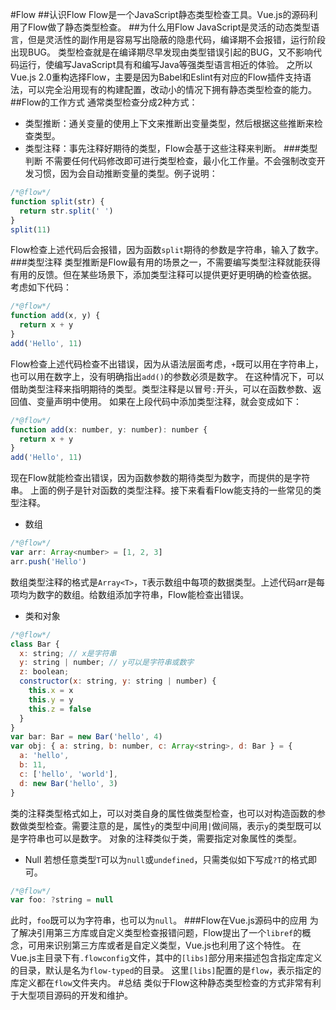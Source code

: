 #Flow
##认识Flow
Flow是一个JavaScript静态类型检查工具。Vue.js的源码利用了Flow做了静态类型检查。
##为什么用Flow
JavaScript是灵活的动态类型语言，但是灵活性的副作用是容易写出隐蔽的隐患代码，编译期不会报错，运行阶段出现BUG。
类型检查就是在编译期尽早发现由类型错误引起的BUG，又不影响代码运行，使编写JavaScript具有和编写Java等强类型语言相近的体验。
之所以Vue.js 2.0重构选择Flow，主要是因为Babel和Eslint有对应的Flow插件支持语法，可以完全沿用现有的构建配置，改动小的情况下拥有静态类型检查的能力。
##Flow的工作方式
通常类型检查分成2种方式：
- 类型推断：通关变量的使用上下文来推断出变量类型，然后根据这些推断来检查类型。
- 类型注释：事先注释好期待的类型，Flow会基于这些注释来判断。
###类型判断
不需要任何代码修改即可进行类型检查，最小化工作量。不会强制改变开发习惯，因为会自动推断变量的类型。例子说明：
```JavaScript
/*@flow*/
function split(str) {
  return str.split(' ')
}
split(11)
```
Flow检查上述代码后会报错，因为函数`split`期待的参数是字符串，输入了数字。
###类型注释
类型推断是Flow最有用的场景之一，不需要编写类型注释就能获得有用的反馈。但在某些场景下，添加类型注释可以提供更好更明确的检查依据。
考虑如下代码：
```JavaScript
/*@flow*/
function add(x, y) {
  return x + y
}
add('Hello', 11)
```
Flow检查上述代码检查不出错误，因为从语法层面考虑，`+`既可以用在字符串上，也可以用在数字上，没有明确指出`add()`的参数必须是数字。
在这种情况下，可以借助类型注释来指明期待的类型。类型注释是以冒号`:`开头，可以在函数参数、返回值、变量声明中使用。
如果在上段代码中添加类型注释，就会变成如下：
```JavaScript
/*@flow*/
function add(x: number, y: number): number {
  return x + y
}
add('Hello', 11)
```
现在Flow就能检查出错误，因为函数参数的期待类型为数字，而提供的是字符串。
上面的例子是针对函数的类型注释。接下来看看Flow能支持的一些常见的类型注释。
- 数组
```JavaScript
/*@flow*/
var arr: Array<number> = [1, 2, 3]
arr.push('Hello')
```
数组类型注释的格式是`Array<T>`，`T`表示数组中每项的数据类型。上述代码arr是每项均为数字的数组。给数组添加字符串，Flow能检查出错误。
- 类和对象
```JavaScript
/*@flow*/
class Bar {
  x: string; // x是字符串
  y: string | number; // y可以是字符串或数字
  z: boolean;
  constructor(x: string, y: string | number) {
    this.x = x
    this.y = y
    this.z = false
  }
}
var bar: Bar = new Bar('hello', 4) 
var obj: { a: string, b: number, c: Array<string>, d: Bar } = {
  a: 'hello',
  b: 11,
  c: ['hello', 'world'],
  d: new Bar('hello', 3)
}
```
类的注释类型格式如上，可以对类自身的属性做类型检查，也可以对构造函数的参数做类型检查。需要注意的是，属性`y`的类型中间用`|`做间隔，表示`y`的类型既可以是字符串也可以是数字。
对象的注释类似于类，需要指定对象属性的类型。
- Null
若想任意类型`T`可以为`null`或`undefined`，只需类似如下写成`?T`的格式即可。
```JavaScript
/*@flow*/
var foo: ?string = null
```
此时，`foo`既可以为字符串，也可以为`null`。
###Flow在Vue.js源码中的应用
为了解决引用第三方库或自定义类型检查报错问题，Flow提出了一个`libref`的概念，可用来识别第三方库或者是自定义类型，Vue.js也利用了这个特性。
在Vue.js主目录下有`.flowconfig`文件，其中的`[libs]`部分用来描述包含指定库定义的目录，默认是名为`flow-typed`的目录。
这里`[libs]`配置的是`flow`，表示指定的库定义都在`flow`文件夹内。
#总结
类似于Flow这种静态类型检查的方式非常有利于大型项目源码的开发和维护。
